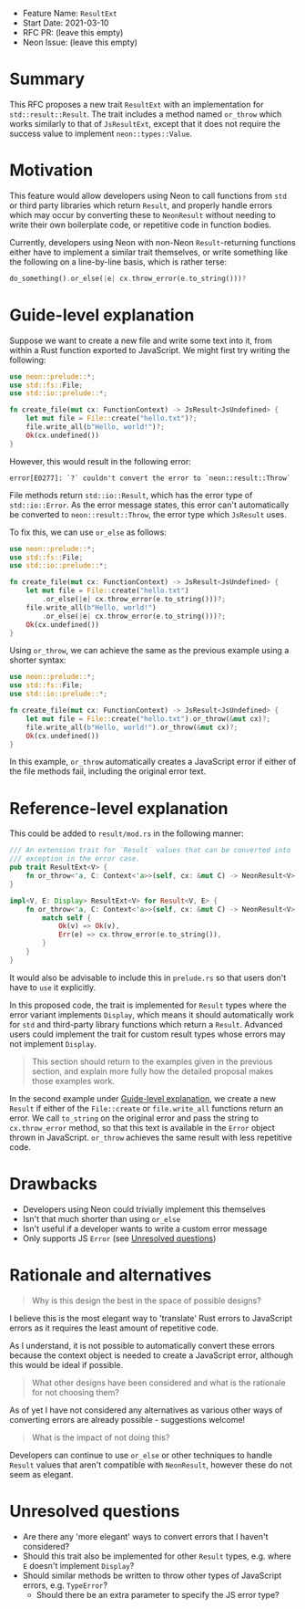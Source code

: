- Feature Name: `ResultExt`
- Start Date: 2021-03-10
- RFC PR: (leave this empty)
- Neon Issue: (leave this empty)

# Summary

[summary]: #summary

This RFC proposes a new trait `ResultExt` with an implementation for `std::result::Result`. The trait includes a method named `or_throw` which works similarly to that of `JsResultExt`, except that it does not require the success value to implement `neon::types::Value`.

# Motivation

[motivation]: #motivation

This feature would allow developers using Neon to call functions from `std` or third party libraries which return `Result`, and properly handle errors which may occur by converting these to `NeonResult` without needing to write their own boilerplate code, or repetitive code in function bodies.

Currently, developers using Neon with non-Neon `Result`-returning functions either have to implement a similar trait themselves, or write something like the following on a line-by-line basis, which is rather terse:

```rust
do_something().or_else(|e| cx.throw_error(e.to_string()))?
```

# Guide-level explanation

[guide-level-explanation]: #guide-level-explanation

Suppose we want to create a new file and write some text into it, from within a Rust function exported to JavaScript. We might first try writing the following:

```rust
use neon::prelude::*;
use std::fs::File;
use std::io::prelude::*;

fn create_file(mut cx: FunctionContext) -> JsResult<JsUndefined> {
    let mut file = File::create("hello.txt")?;
    file.write_all(b"Hello, world!")?;
    Ok(cx.undefined())
}
```

However, this would result in the following error:

```
error[E0277]: `?` couldn't convert the error to `neon::result::Throw`
```

File methods return `std::io::Result`, which has the error type of `std::io::Error`. As the error message states, this error can't automatically be converted to `neon::result::Throw`, the error type which `JsResult` uses.

To fix this, we can use `or_else` as follows:

```rust
use neon::prelude::*;
use std::fs::File;
use std::io::prelude::*;

fn create_file(mut cx: FunctionContext) -> JsResult<JsUndefined> {
    let mut file = File::create("hello.txt")
        .or_else(|e| cx.throw_error(e.to_string()))?;
    file.write_all(b"Hello, world!")
        .or_else(|e| cx.throw_error(e.to_string()))?;
    Ok(cx.undefined())
}
```

Using `or_throw`, we can achieve the same as the previous example using a shorter syntax:

```rust
use neon::prelude::*;
use std::fs::File;
use std::io::prelude::*;

fn create_file(mut cx: FunctionContext) -> JsResult<JsUndefined> {
    let mut file = File::create("hello.txt").or_throw(&mut cx)?;
    file.write_all(b"Hello, world!").or_throw(&mut cx)?;
    Ok(cx.undefined())
}
```

In this example, `or_throw` automatically creates a JavaScript error if either of the file methods fail, including the original error text.

# Reference-level explanation

[reference-level-explanation]: #reference-level-explanation

This could be added to `result/mod.rs` in the following manner:

```rust
/// An extension trait for `Result` values that can be converted into `NeonResult` values by throwing a JavaScript
/// exception in the error case.
pub trait ResultExt<V> {
    fn or_throw<'a, C: Context<'a>>(self, cx: &mut C) -> NeonResult<V>;
}

impl<V, E: Display> ResultExt<V> for Result<V, E> {
    fn or_throw<'a, C: Context<'a>>(self, cx: &mut C) -> NeonResult<V> {
        match self {
            Ok(v) => Ok(v),
            Err(e) => cx.throw_error(e.to_string()),
        }
    }
}
```

It would also be advisable to include this in `prelude.rs` so that users don't have to `use` it explicitly.

In this proposed code, the trait is implemented for `Result` types where the error variant implements `Display`, which means it should automatically work for `std` and third-party library functions which return a `Result`. Advanced users could implement the trait for custom result types whose errors may not implement `Display`.

> This section should return to the examples given in the previous section, and explain more fully how the detailed proposal makes those examples work.

In the second example under [Guide-level explanation](#guide-level-explanation), we create a new `Result` if either of the `File::create` or `file.write_all` functions return an error. We call `to_string` on the original error and pass the string to `cx.throw_error` method, so that this text is available in the `Error` object thrown in JavaScript. `or_throw` achieves the same result with less repetitive code.

# Drawbacks

[drawbacks]: #drawbacks

- Developers using Neon could trivially implement this themselves
- Isn't that much shorter than using `or_else`
- Isn't useful if a developer wants to write a custom error message
- Only supports JS `Error` (see [Unresolved questions](#unresolved-questions))

# Rationale and alternatives

[alternatives]: #alternatives

> Why is this design the best in the space of possible designs?

I believe this is the most elegant way to 'translate' Rust errors to JavaScript errors as it requires the least amount of repetitive code.

As I understand, it is not possible to automatically convert these errors because the context object is needed to create a JavaScript error, although this would be ideal if possible.

> What other designs have been considered and what is the rationale for not choosing them?

As of yet I have not considered any alternatives as various other ways of converting errors are already possible - suggestions welcome!

> What is the impact of not doing this?

Developers can continue to use `or_else` or other techniques to handle `Result` values that aren't compatible with `NeonResult`, however these do not seem as elegant.

# Unresolved questions

[unresolved]: #unresolved-questions

- Are there any 'more elegant' ways to convert errors that I haven't considered?
- Should this trait also be implemented for other `Result` types, e.g. where `E` doesn't implement `Display`?
- Should similar methods be written to throw other types of JavaScript errors, e.g. `TypeError`?
  - Should there be an extra parameter to specify the JS error type?
